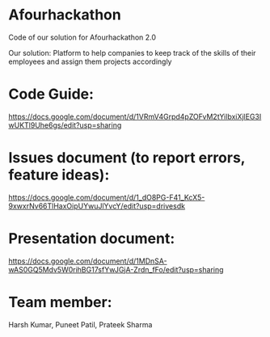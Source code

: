 # Afourhackathon
Code of our solution for Afourhackathon 2.0

Our solution: Platform to help companies to keep track of the skills of their employees and assign them projects accordingly

# Code Guide:
https://docs.google.com/document/d/1VRmV4Grpd4pZOFvM2tYilbxiXjlEG3IwUKTl9Uhe6gs/edit?usp=sharing

# Issues document (to report errors, feature ideas):
https://docs.google.com/document/d/1_dO8PG-F41_KcX5-9xwxrNv66TlHaxOipUYwuJlYvcY/edit?usp=drivesdk

# Presentation document: 
https://docs.google.com/document/d/1MDnSA-wAS0GQ5Mdv5W0rihBG17sfYwJGjA-Zrdn_fFo/edit?usp=sharing

# Team member:
Harsh Kumar,
Puneet Patil,
Prateek Sharma
